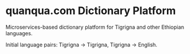# quanqua.com Dictionary Platform

Microservices-based dictionary platform for Tigrigna and other Ethiopian languages.

Initial language pairs: Tigrigna → Tigrigna, Tigrigna → English.
